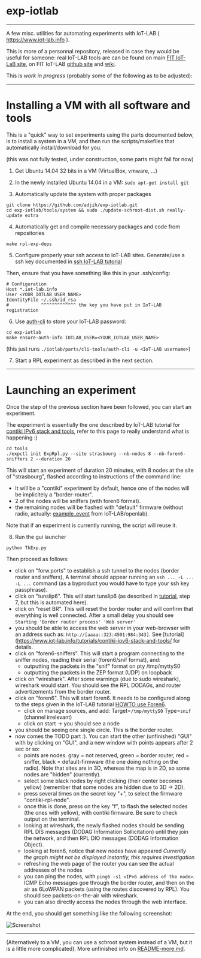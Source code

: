 # exp-iotlab

---------------------------------------------------------------------------

A few misc. utilities for automating experiments with IoT-LAB ( https://www.iot-lab.info ).

This is more of a personnal repository, released in case they would be
useful for someone: real IoT-LAB tools are can be
found on main [FIT IoT-LaB site](https://www.iot-lab.info),
on FIT IoT-LAB [github site](https://github.com/iot-lab/iot-lab)
and [wiki](https://github.com/iot-lab/iot-lab).

This is *work in progress* (probably some of the following as to be adjusted):

---------------------------------------------------------------------------

# Installing a VM with all software and tools

This is a "quick" way to set experiments using the parts documented below,
is to install a system in a VM, and then run the scripts/makefiles that
automatically install/download for you.
 
(this was not fully tested, under construction, some parts might fail for now)

1) Get Ubuntu 14.04 32 bits in a VM (VirtualBox, vmware, ...)

2) In the newly installed Ubuntu 14.04 in a VM:
```sudo apt-get install git```

3) Automatically update the system with proper packages
```
git clone https://github.com/adjih/exp-iotlab.git
cd exp-iotlab/tools/system && sudo ./update-schroot-dist.sh really-update extra
```

4) Automatically get and compile necessary packages and code from repositories
```
make rpl-exp-deps
```

5) Configure properly your ssh access to IoT-LAB sites.
Generate/use a ssh key documented in [ssh IoT-LAB tutorial](https://www.iot-lab.info/tutorials/configure-your-ssh-access/)

Then, ensure that you have something like this in your .ssh/config:
```
# Configuration
Host *.iot-lab.info
User <YOUR_IOTLAB_USER_NAME>
IdentityFile ~/.ssh/id_rsa 
#            ^^^^^^^^^^^^^ the key you have put in IoT-LAB registration
```

6) Use [auth-cli](https://github.com/iot-lab/iot-lab/wiki/CLI-Tools) to store your IoT-LAB password:

```
cd exp-iotlab
make ensure-auth-info IOTLAB_USER=<YOUR_IOTLAB_USER_NAME>
```
(this just runs ```./iotlab/parts/cli-tools/auth-cli -u <IoT-LAB username>```)


7) Start a RPL experiment as described in the next section.

---------------------------------------------------------------------------

# Launching an experiment

Once the step of the previous section have been followed, 
you can start an experiment.

The experiment is essentially the one described by
IoT-LAB tutorial for [contiki IPv6 stack and tools](https://www.iot-lab.info/tutorials/contiki-ipv6-stack-and-tools/), refer to this page to really understand
what is happening :)

```
cd tools
./expctl init ExpRpl.py --site strasbourg --nb-nodes 8 --nb-foren6-sniffers 2 --duration 20
```
This will start an experiment of duration 20 minutes,
with 8 nodes at the site of "strasbourg",
flashed according to instructions of the command line:
- It will be a "contiki" experiment by default, hence one of the nodes will
  be implicitely a "border-router".
- 2 of the nodes will be sniffers (with foren6 format).
- the remaining nodes will be flashed with "default" firmware (without radio,
  actually: [example_event](https://github.com/hikob/openlab/tree/master/appli/examples/event) from IoT-LAB/openlab).

Note that if an experiment is currently running, the script will reuse it.

8) Run the gui launcher
```
python TkExp.py
```

Then proceed as follows:

- click on "forw.ports" to establish a ssh tunnel to the nodes (border router and sniffers),
  A terminal should appear running an 
  ```ssh ... -L ... -L ...``` command (as a byproduct you would have to 
  type your ssh key passphrase).
- click on "tunslip6". This will start tunslip6
  (as described in [tutorial](https://www.iot-lab.info/tutorials/contiki-ipv6-stack-and-tools/), step 7, but this is automated here).
- click on "reset BR". This will reset the border router and will confirm
  that everything is well connected. After  a small delay 
  you should see ```Starting 'Border router process' 'Web server'```
- you should be able to access the web server in your web-browser with an
  address such as: ```http://[aaaa::323:4501:984:343]```.
  See [tutorial](https://www.iot-lab.info/tutorials/contiki-ipv6-stack-and-tools/ for details. 
- click on "foren6-sniffers". This will start a program connecting to the
  sniffer nodes, reading their serial (foren6/snif format), and:
  * outputting the packets in the "snif" format on pty /tmp/myttyS0
  * outputting the packets in the ZEP format (UDP) on loopback
- click on "wireshark". After some warnings (due to sudo wireshark),
  wireshark would start. You should see the RPL DODAGs, and router advertizements from the border router.
- click on "foren6". This will start foren6.
  It needs to be configured along to the steps given in the IoT-LAB tutorial [HOWTO use Foren6](https://github.com/iot-lab/iot-lab/wiki/HOWTO-use-Foren6-to-diagnose-in-realtime-your-6LoWPAN-experiment).
  * click on manage sources, and add: Target=`/tmp/myttyS0` Type=`snif`
  (channel irrelevant)
  * click on start -> you should see a node
- you should be seeing one single circle. This is the border router.
- now comes the TODO part :). You can start the other (unfinished) "GUI" with 
  by clicking on "GUI", and a new window with points appears after 2 sec or so:
  * points are nodes. gray = not reserved, green = border router, 
    red = sniffer, black = default-firmware (the one doing nothing on the radio). Note that sites are in 3D, whereas the map is in 2D, so
    some nodes are "hidden" (currently).
  * select some black nodes by right clicking (their center becomes yellow)
    (remember that some nodes are hidden due to 3D -> 2D).
  * press several times on the secret key "+", to select the firmware
    "contiki-rpl-node".
  * once this is done, press on the key "f", to flash the selected nodes
    (the ones with yellow), with contiki firmware. Be sure to check output
    on the terminal. 
  * looking at wireshark, the newly flashed nodes should be sending RPL DIS
    messages (DODAG Information Sollicitation) until they join the network, 
    and then RPL DIO messages (DODAG Information Object).
  * looking at foren6, notice that new nodes have appeared 
    _Currently the graph might not be displayed instantly, 
       this requires investigation_
  * refreshing the web page of the router you can see the actual addresses
    of the nodes
  * you can ping the nodes, with ```ping6 -s1 <IPv6 address of the node>```.
    ICMP Echo messages goe through the border router, and then on the air
    as 6LoWPAN packets (using the routes discovered by RPL). You should see
    packets-on-the-air with wireshark.
  * you can also directly access the nodes through the web interface.

At the end, you should get something like the following screenshot:

![Screenshot](doc/rpl-exp.png)


---------------------------------------------------------------------------

(Alternatively to a VM, you can use a schroot system instead of a VM, but it is a little more complicated). More unfinished info on [README-more.md](README-more.md).

